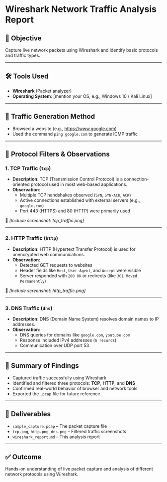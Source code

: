 # Wireshark Network Traffic Analysis Report

## 🎯 Objective
Capture live network packets using Wireshark and identify basic protocols and traffic types.

---

## 🛠 Tools Used
- **Wireshark** (Packet analyzer)
- **Operating System**: [mention your OS, e.g., Windows 10 / Kali Linux]

---

## 📡 Traffic Generation Method
- Browsed a website (e.g., https://www.google.com)
- Used the command `ping google.com` to generate ICMP traffic

---

## 🧪 Protocol Filters & Observations

### 1. **TCP Traffic (`tcp`)**
- **Description**: TCP (Transmission Control Protocol) is a connection-oriented protocol used in most web-based applications.
- **Observation**:
  - Multiple TCP handshakes observed (`SYN`, `SYN-ACK`, `ACK`)
  - Active connections established with external servers (e.g., `google.com`)
  - Port 443 (HTTPS) and 80 (HTTP) were primarily used

📸 *[Include screenshot: tcp_traffic.png]*

---

### 2. **HTTP Traffic (`http`)**
- **Description**: HTTP (Hypertext Transfer Protocol) is used for unencrypted web communications.
- **Observation**:
  - Detected GET requests to websites
  - Header fields like `Host`, `User-Agent`, and `Accept` were visible
  - Server responded with `200 OK` or redirects (like `301 Moved Permanently`)

📸 *[Include screenshot: http_traffic.png]*

---

### 3. **DNS Traffic (`dns`)**
- **Description**: DNS (Domain Name System) resolves domain names to IP addresses.
- **Observation**:
  - DNS queries for domains like `google.com`, `youtube.com`
  - Response included IPv4 addresses (`A records`)
  - Communication over UDP port 53


---

## 📝 Summary of Findings
- Captured traffic successfully using Wireshark
- Identified and filtered three protocols: **TCP**, **HTTP**, and **DNS**
- Confirmed real-world behavior of browser and network tools
- Exported the `.pcap` file for future reference

---

## 📂 Deliverables
- `sample_capture.pcap` – The packet capture file
- `tcp.png`, `http.png`, `dns.png` – Filtered traffic screenshots
- `wireshark_report.md` – This analysis report

---

## ✅ Outcome
Hands-on understanding of live packet capture and analysis of different network protocols using Wireshark.
